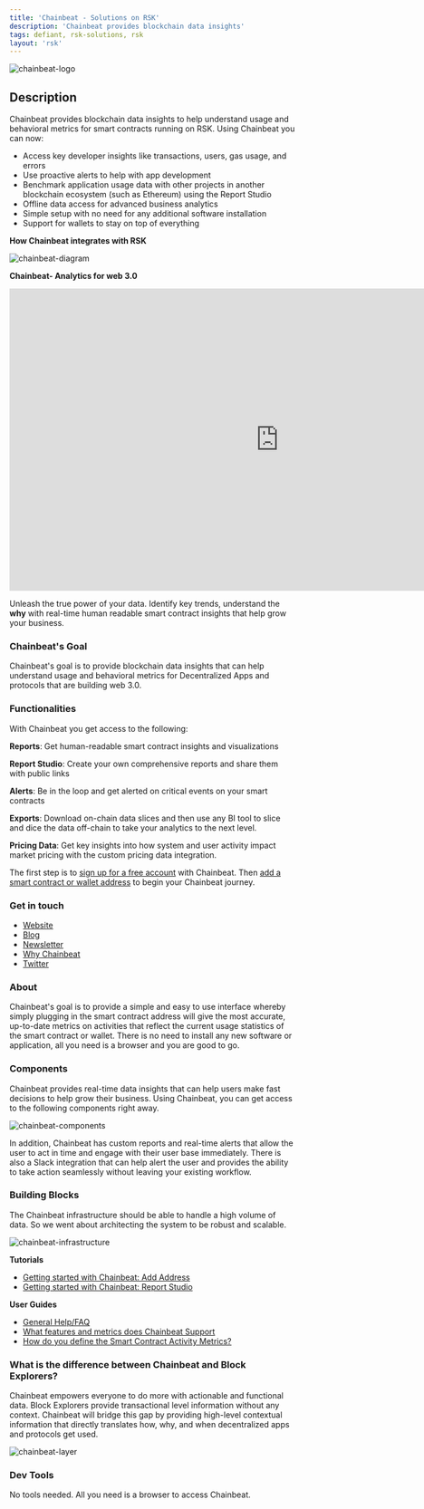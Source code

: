 ```yaml
---
title: 'Chainbeat - Solutions on RSK'
description: 'Chainbeat provides blockchain data insights'
tags: defiant, rsk-solutions, rsk
layout: 'rsk'
---
```


![chainbeat-logo](/assets/img/solutions/chainbeat/chainbeat-logo-h.png)

## Description

Chainbeat provides blockchain data insights to help understand usage and behavioral metrics for smart contracts running on RSK. Using Chainbeat you can now:

- Access key developer insights like transactions, users, gas usage, and errors
- Use proactive alerts to help with app development
- Benchmark application usage data with other projects in another blockchain ecosystem (such as Ethereum) using the Report Studio
- Offline data access for advanced business analytics
- Simple setup with no need for any additional software installation
- Support for wallets to stay on top of everything

**How Chainbeat integrates with RSK**

![chainbeat-diagram](/assets/img/solutions/chainbeat/chainbeat-diagram.png)

**Chainbeat- Analytics for web 3.0**

<div class="video-container">
  <iframe width="949" height="534" src="https://youtube.com/embed/ANN8QK1clWM" frameborder="0" allow="accelerometer; autoplay; encrypted-media; gyroscope; picture-in-picture" allowfullscreen></iframe>
</div>

Unleash the true power of your data. Identify key trends, understand the **why** with real-time human readable smart contract insights that help grow your business.

### Chainbeat's Goal

Chainbeat's goal is to provide blockchain data insights that can help understand usage and behavioral metrics for Decentralized Apps and protocols that are building web 3.0.

### Functionalities

With Chainbeat you get access to the following:

**Reports**: Get human-readable smart contract insights and visualizations

**Report Studio**: Create your own comprehensive reports and share them with public links

**Alerts**: Be in the loop and get alerted on critical events on your smart contracts

**Exports**: Download on-chain data slices and then use any BI tool to slice and dice the data off-chain to take your analytics to the next level.

**Pricing Data**: Get key insights into how system and user activity impact market pricing with the custom pricing data integration.

The first step is to [sign up for a free account](http://chainbeat.io/users/sign_up) with Chainbeat. Then [add a smart contract or wallet address](https://chainbeat.io/add-address-help) to begin your Chainbeat journey.

### Get in touch

- [Website](https://chainbeat.io/)
- [Blog](https://medium.com/chainbeat)
- [Newsletter](https://chainbeat.substack.com/)
- [Why Chainbeat](https://defiprime.com/chainbeat)
- [Twitter](https://twitter.com/chainbeatinc)

### About

Chainbeat's goal is to provide a simple and easy to use interface whereby simply plugging in the smart contract address will give the most accurate, up-to-date metrics on activities that reflect the current usage statistics of the smart contract or wallet. There is no need to install any new software or application, all you need is a browser and you are good to go.

### Components

Chainbeat provides real-time data insights that can help users make fast decisions to help grow their business. Using Chainbeat, you can get access to the following components right away.

![chainbeat-components](/assets/img/solutions/chainbeat/chainbeat-components.png)

In addition, Chainbeat has custom reports and real-time alerts that allow the user to act in time and engage with their user base immediately. There is also a Slack integration that can help alert the user and provides the ability to take action seamlessly without leaving your existing workflow.

### Building Blocks

The Chainbeat infrastructure should be able to handle a high volume of data. So we went about architecting the system to be robust and scalable.

![chainbeat-infrastructure](/assets/img/solutions/chainbeat/chainbeat-infrastructure.png)

**Tutorials**

- [Getting started with Chainbeat: Add Address](https://chainbeat.io/add-address-help)
- [Getting started with Chainbeat: Report Studio](http://chainbeat.io/reports/help)

**User Guides**

- [General Help/FAQ](https://chainbeat.io/help)
- [What features and metrics does Chainbeat Support](https://medium.com/chainbeat/chainbeat-v2-0-9ae0f3c2efc2)
- [How do you define the Smart Contract Activity Metrics?](https://medium.com/chainbeat/defining-smart-contract-activity-metrics-bc6fc4f8bd2b)

### What is the difference between Chainbeat and Block Explorers?

Chainbeat empowers everyone to do more with actionable and functional data. Block Explorers provide transactional level information without any context. Chainbeat will bridge this gap by providing high-level contextual information that directly translates how, why, and when decentralized apps and protocols get used.

![chainbeat-layer](/assets/img/solutions/chainbeat/chainbeat-layers.png)

### Dev Tools

No tools needed. All you need is a browser to access Chainbeat.
